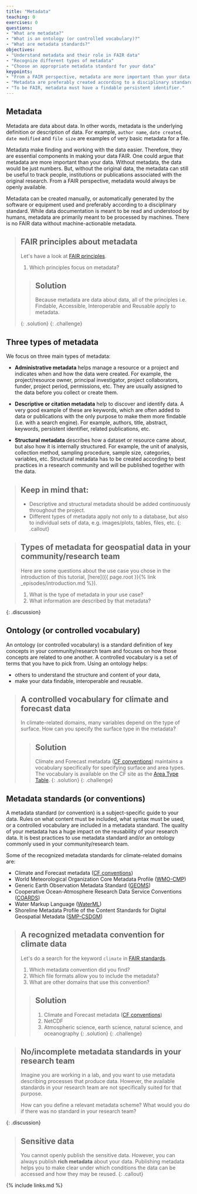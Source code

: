 ```yaml
---
title: "Metadata"
teaching: 0
exercises: 0
questions:
- "What are metadata?"
- "What is an ontology (or controlled vocabulary)?"
- "What are metadata standards?"
objectives:
- "Understand metadata and their role in FAIR data"
- "Recognize different types of metadata"
- "Choose an appropriate metadata standard for your data"
keypoints:
- "From a FAIR perspective, metadata are more important than your data."
- "Metadata are preferably created according to a disciplinary standard."
- "To be FAIR, metadata must have a findable persistent identifier."
---
```


## Metadata

Metadata are data about data. In other words, metadata is the underlying definition or description of data.
For example, `author name`, `date created`, `date modified` and `file size` are examples of very basic metadata for a file.

Metadata make finding and working with the data easier. Therefore, they are essential components in making your data FAIR.
One could argue that metadata are more important than your data. 
Without metadata, the data would be just numbers. 
But, without the original data, the metadata can still be useful to track people, institutions or publications associated with the original research.
From a FAIR perspective, metadata would always be openly available.

Metadata can be created manually, or automatically generated by the software or equipment used and preferably according to a disciplinary standard.
While data documentation is meant to be read and understood by humans, metadata are primarily meant to be processed by machines.
There is no FAIR data without machine-actionable metadata.

> ## FAIR principles about metadata
>
> Let's have a look at [FAIR principles](https://www.go-fair.org/fair-principles/).
>
> 1. Which principles focus on metadata?
>
>> ## Solution
>>
>> Because metadata are data about data,
>> all of the principles i.e. Findable, Accessible, Interoperable and Reusable apply to metadata.
>>
> {: .solution}
{: .challenge}

## Three types of metadata

We focus on three main types of metadata:

- **Administrative metadata** helps manage a resource or a project and indicates when and how the data were created.
For example, the project/resource owner, principal investigator, project collaborators, funder, project period, permissions, etc.
They are usually assigned to the data before you collect or create them.

- **Descriptive or citation metadata** help to discover and identify data. A very good example of these are keywords, which are often added to data or publications with the only purpose to make them more findable (i.e. with a search engine).
For example, authors, title, abstract, keywords, persistent identifier, related publications, etc.

- **Structural metadata** describes how a dataset or resource came about, but also how it is internally structured.
For example, the unit of analysis, collection method, sampling procedure, sample size, categories, variables, etc.
Structural metadata has to be created according to best practices in a research community and will be published together with the data.

> ## Keep in mind that:
>
> - Descriptive and structural metadata should be added continuously throughout the project.
> - Different types of metadata apply not only to a database, but also to individual sets of data,
> e.g. images/plots, tables, files, etc.
{: .callout}

> ## Types of metadata for geospatial data in your community/research team
>
> Here are some questions about the use case you chose in the introduction of this tutorial,
> [here]({{ page.root }}{% link _episodes/introduction.md %}).
>
> 1. What is the type of metadata in your use case?
> 2. What information are described by that metadata?
>
{: .discussion}

## Ontology (or controlled vocabulary)

An ontology (or controlled vocabulary) is a standard definition of key concepts in your community/research team
and focuses on how those concepts are related to one another.
A controlled vocabulary is a set of terms that you have to pick from.
Using an ontology helps:

- others to understand the structure and content of your data,
- make your data findable, interoperable and reusable.

> ## A controlled vocabulary for climate and forecast data
>
> In climate-related domains, many variables depend on the type of surface.
> How can you specify the surface type in the metadata?
>
>> ## Solution
>>
>> Climate and Forecast metadata ([CF conventions](http://cfconventions.org/))
>> maintains a vocabulary specifically for specifying surface and area types.
>> The vocabulary is available on the CF site as the
[Area Type Table](http://cfconventions.org/Data/area-type-table/current/build/area-type-table.html).
> {: .solution}
{: .challenge}

## Metadata standards (or conventions)

A metadata standard (or convention) is a subject-specific guide to your data.
Rules on what content must be included, what syntax must be used, or a controlled vocabulary
are included in a metadata standard.
The quality of your metadata has a huge impact on the reusability of your research data.
It is best practices to use metadata standard and/or an ontology commonly used in your community/research team.

Some of the recognized metadata standards for climate-related domains are:

- Climate and Forecast metadata ([CF conventions](http://cfconventions.org/))
- World Meteorological Organization Core Metadata Profile ([WMO-CMP](https://www.wmo.int/pages/prog/www/WIS/metadata_en.html))
- Generic Earth Observation Metadata Standard ([GEOMS](https://avdc.gsfc.nasa.gov/index.php?site=1925698559))
- Cooperative Ocean-Atmosphere Research Data Service Conventions ([COARDS](https://ferret.pmel.noaa.gov/Ferret/documentation/coards-netcdf-conventions))
- Water Markup Language ([WaterML](https://www.ogc.org/standards/waterml))
- Shoreline Metadata Profile of the Content Standards for Digital Geospatial Metadata ([SMP-CSDGM](https://www.fgdc.gov/standards/projects/FGDC-standards-projects/metadata/shoreline-metadata/))

> ## A recognized metadata convention for climate data
>
> Let's do a search for the keyword `climate` in [FAIR standards](https://fairsharing.org/standards/).
>
> 1. Which metadata convention did you find?
> 2. Which file formats allow you to include the metadata?
> 3. What are other domains that use this convention?
>
>> ## Solution
>>
>> 1. Climate and Forecast metadata ([CF conventions](http://cfconventions.org/))
>> 2. NetCDF
>> 3. Atmospheric science, earth science, natural science, and oceanography
> {: .solution}
{: .challenge}

> ## No/incomplete metadata standards in your research team
>
> Imagine you are working in a lab, and you want to use metadata describing processes that produce data. However, the available standards in your research team are not specifically suited for that purpose. 
>
> How can you define a relevant metadata scheme?
> What would you do if there was no standard in your research team?
>
{: .discussion}

> ## Sensitive data
>
> You cannot openly publish the sensitive data. However, you can always publish **rich metadata** about your data.
> Publishing metadata helps you to make clear under
> which conditions the data can be accessed and how they may be reused.
{: .callout}

{% include links.md %}
